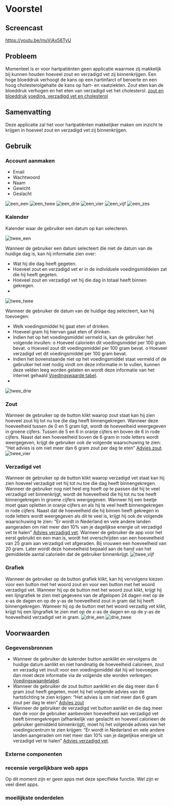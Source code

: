 # Voorstel

## Screencast
https://youtu.be/muViAx56TyU

## Probleem
Momenteel is er voor hartpatiënten geen applicatie waarmee zij makkelijk bij kunnen houden hoeveel zout en verzadigd vet zij binnenkrijgen. Een hoge bloeddruk verhoogt de kans op een hartinfarct of beroerte en een hoog cholesterolgehalte de kans op hart- en vaatziekten. Zout eten kan de bloeddruk verhogen en het eten van verzadigd vet het cholesterol. [zout en bloeddruk](https://www.hartstichting.nl/risicofactoren/gids-bloeddruk/tips-om-je-bloeddruk-te-verlagen?tab=3) [voeding, verzadigd vet en cholesterol](https://www.hartstichting.nl/risicofactoren/gids-cholesterol/zelf-je-cholesterol-verlagen?tab=2)

## Samenvatting
Deze applicatie zal het voor hartpatiënten makkelijker maken om inzicht te krijgen in hoeveel zout en verzadigd vet zij binnenkrijgen. 

## Gebruik

### Account aanmaken
- Email
- Wachtwoord
-	Naam
-	Gewicht
-	Geslacht 

![een_een](https://user-images.githubusercontent.com/90318458/167251537-0e678163-566b-4ace-b93e-857dc5623ebb.JPG)
![een_twee](https://user-images.githubusercontent.com/90318458/167251576-7eb5a135-a786-4293-88d8-6f7706b2118e.JPG)
![een_drie](https://user-images.githubusercontent.com/90318458/167251582-c89a8aa8-14d0-465d-af23-ef7a120187de.JPG)
![een_vier](https://user-images.githubusercontent.com/90318458/167251591-7a19b7a7-8ece-4e18-9d95-ab9312a5e46c.JPG)
![een_vijf](https://user-images.githubusercontent.com/90318458/167251600-eec2008c-190c-4aa1-b6e3-ecac8ef04bef.JPG)
![een_zes](https://user-images.githubusercontent.com/90318458/167251617-cd00793d-5200-4f44-8c5a-acd435cd14da.JPG)

### Kalender
Kalender waar de gebruiker een datum op kan selecteren.

![twee_een](https://user-images.githubusercontent.com/90318458/167251652-493c293c-3215-49db-864b-b466a3cfd664.JPG)

Wanneer de gebruiker een datum selecteert die niet de datum van de huidige dag is, kan hij informatie zien over:
-	Wat hij die dag heeft gegeten.
-	Hoeveel zout en verzadigd vet er in de individuele voedingsmiddelen zat die hij heeft gegeten.
-	Hoeveel zout en verzadigd vet hij die dag in totaal heeft binnen gekregen.
-	
![twee_twee](https://user-images.githubusercontent.com/90318458/167251680-9026b0f4-5e14-45c3-ac24-ae993051a50b.JPG)

Wanneer de gebruiker de datum van de huidige dag selecteert, kan hij toevoegen:
-	Welk voedingsmiddel hij gaat eten of drinken.
-	Hoeveel gram hij hiervan gaat eten of drinken.
-	Indien het op het voedingsmiddel vermeld is, kan de gebruiker het volgende invullen:
  o	Hoeveel calorieën dit voedingsmiddel per 100 gram bevat. 
  o	Hoeveel zout dit voedingsmiddel per 100 gram bevat. 
  o	Hoeveel verzadigd vet dit voedingsmiddel per 100 gram bevat.
-	Indien het bovenstaande niet op het voedingsmiddel staat vermeld of de gebruiker het niet nodig vindt om deze informatie in te vullen, kunnen deze velden leeg worden gelaten en wordt deze informatie van het internet gehaald [Voedingswaarde tabel](https://www.voedingswaardetabel.nl/voedingswaarde/).
-
![twee_drie](https://user-images.githubusercontent.com/90318458/167251719-69c0a043-9562-41af-a8eb-25452f872a2f.JPG)

### Zout
Wanneer de gebruiker op de button klikt waarop zout staat kan hij zien hoeveel zout hij tot nu toe die dag heeft binnengekregen. Wanneer deze hoeveelheid tussen de 0 en 5 gram ligt, wordt de hoeveelheid weergegeven in groene cijfers. Tussen de 5 en 6 in oranje cijfers en boven de 6 in rode cijfers. Naast dat een hoeveelheid boven de 6 gram in rode letters wordt weergegeven, krijgt de gebruiker ook de volgende waarschuwing te zien: “Het advies is om niet meer dan 6 gram zout per dag te eten” [Advies zout](https://www.hartstichting.nl/risicofactoren/gids-bloeddruk/tips-om-je-bloeddruk-te-verlagen?tab=3).
![twee_vier](https://user-images.githubusercontent.com/90318458/167251759-9b8ec706-89b4-4bb6-b024-11a10f2c1fac.JPG)

### Verzadigd vet
Wanneer de gebruiker op de button klikt waarop verzadigd vet staat kan hij zien hoeveel verzadigd vet hij tot nu toe die dag heeft binnengekregen. Wanneer de gebruiker nog niet heel erg hoeft op te passen dat hij te veel verzadigd vet binnenkrijgt, wordt de hoeveelheid die hij tot nu toe heeft binnengekregen in groene cijfers weergegeven. Wanneer hij een beetje moet gaan opletten in oranje cijfers en als hij te veel heeft binnengekregen in rode cijfers. Naast dat de hoeveelheid die hij binnen heeft gekregen in rode letters wordt weergegeven als dit te veel is, krijgt hij ook de volgende waarschuwing te zien: “Er wordt in Nederland en vele andere landen aangeraden om niet meer dan 10% van je dagelijkse energie uit verzadigd vet te halen” [Advies verzadigd vet](https://www.voedingscentrum.nl/encyclopedie/verzadigd-vet.aspx). Wanneer de gebruiker de app voor het eerst gebruikt en een man is, wordt het overschrijden van een hoeveelheid van 25 gram aan verzadigd vet afgeraden. Bij vrouwen een hoeveelheid van 20 gram. Later wordt deze hoeveelheid bepaald aan de hand van het gemiddelde aantal calorieën dat de gebruiker binnenkrijgt. 
![twee_vijf](https://user-images.githubusercontent.com/90318458/167251821-ad6da185-ce7a-4196-b87c-884b9b6d0d84.JPG)

### Grafiek
Wanneer de gebruiker op de button grafiek klikt, kan hij vervolgens kiezen voor een button met het woord zout en voor een button met het woord verzadigd vet. Wanneer hij op de button met het woord zout klikt, krijgt hij een lijngrafiek te zien met gegevens van de afgelopen 24 dagen met op de x-as de dagen en op de y-as de hoeveelheid zout in gram dat hij heeft binnengekregen. Wanneer hij op de button met het woord verzadig vet klikt, krijgt hij een lijngrafiek te zien met op de x-as de dagen en op de y-as de hoeveelheid verzadigd vet in gram.
![drie_een](https://user-images.githubusercontent.com/90318458/167251860-c22f778f-a26b-4935-8dfb-715e155ced4c.JPG)
![drie_twee](https://user-images.githubusercontent.com/90318458/167251862-42b4255c-9783-4f2e-81c7-e44035ce13b9.JPG)


## Voorwaarden

### Gegevensbronnen
- Wanneer de gebruiker de kalender button aanklikt en vervolgens de huidige datum aanlikt en niet handmatig de hoeveelheid calorieen, zout en verzadig vet invult voor een voedingsmiddel dat hij wil toevoegen dan moet deze informatie via de volgende site worden verkregen: [Voedingswaardetabel](https://www.voedingswaardetabel.nl/voedingswaarde/). 
- Wanneer de gebruiker de zout button aanklikt en die dag meer dan 6 gram zout heeft gegeten, moet hij het volgende advies van de hartstichting te zien krijgen: “Het advies is om niet meer dan 6 gram zout per dag te eten”  [Advies zout](https://www.hartstichting.nl/risicofactoren/gids-bloeddruk/tips-om-je-bloeddruk-te-verlagen?tab=3)
- Wanneer de gebruiker de verzadigd vet button aanlikt en die dag meer dan de voor de gebruiker aanbevolen hoeveelheid aan verzadigd vet heeft binnengekregen (afhankelijk van geslacht en hoeveel calorieen de gebruiker gemiddeld binnenkrijgt), moet hij het volgende advies van het voedingscentrum te zien krijgen: “Er wordt in Nederland en vele andere landen aangeraden om niet meer dan 10% van je dagelijkse energie uit verzadigd vet te halen” [Advies verzadigd vet](https://www.voedingscentrum.nl/encyclopedie/verzadigd-vet.aspx).   

### Externe componenten

### recensie vergelijkbare web apps
Op dit moment zijn er geen apps met deze specifieke functie. Wel zijn er veel dieet apps.

### moeilijkste onderdelen






